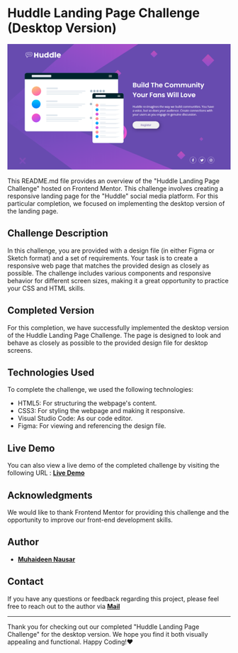 # Huddle Landing Page Challenge (Desktop Version)

![Screenshot](Screenshot.png)

This README.md file provides an overview of the "Huddle Landing Page Challenge" hosted on Frontend Mentor. This challenge involves creating a responsive landing page for the "Huddle" social media platform. For this particular completion, we focused on implementing the desktop version of the landing page.

## Challenge Description

In this challenge, you are provided with a design file (in either Figma or Sketch format) and a set of requirements. Your task is to create a responsive web page that matches the provided design as closely as possible. The challenge includes various components and responsive behavior for different screen sizes, making it a great opportunity to practice your CSS and HTML skills.

## Completed Version

For this completion, we have successfully implemented the desktop version of the Huddle Landing Page Challenge. The page is designed to look and behave as closely as possible to the provided design file for desktop screens.

## Technologies Used

To complete the challenge, we used the following technologies:

* HTML5: For structuring the webpage's content.
* CSS3: For styling the webpage and making it responsive.
* Visual Studio Code: As our code editor.
* Figma: For viewing and referencing the design file.

## Live Demo

You can also view a live demo of the completed challenge by visiting the following URL : [**Live Demo**](https://huddle-landing-page-three-rose.vercel.app/)

## Acknowledgments

We would like to thank Frontend Mentor for providing this challenge and the opportunity to improve our front-end development skills.

## Author

* [**Muhaideen Nausar**](https://frontendmentor.io/profile/muhaideennausar)

## Contact

If you have any questions or feedback regarding this project, please feel free to reach out to the author via [**Mail**](mailto:muhaideennausar49@gmail.com)

<hr>

Thank you for checking out our completed "Huddle Landing Page Challenge" for the desktop version. We hope you find it both visually appealing and functional. Happy Coding!❤️
